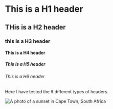 # This is a H1 header
## THis is a H2 header
### this is a H3 header
#### This is a H4 header
##### This is a H5 header
###### This is a H6 header

Here I have tested the 6 different types of headers.

![A photo of a sunset in Cape Town, South Africa](https://as1.ftcdn.net/v2/jpg/11/05/84/94/1000_F_1105849419_oNChAl5qZPF0isLnsbgmkGysSO4LVicq.jpg)
